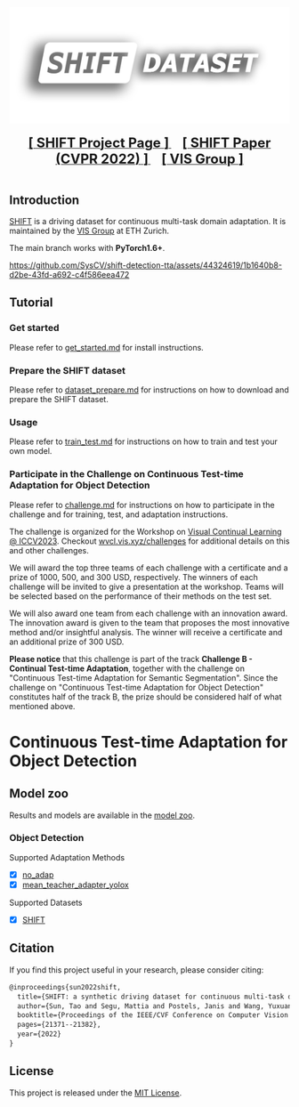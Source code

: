 <div align="center">
  <img src="resources/shift-logo.png" width="600"/>
  <div>&nbsp;</div>
  <div align="center">
    <a href="https://www.vis.xyz/shift/">
    <b><font size="5">[ SHIFT Project Page ]</font></b>
    </a>
    &nbsp;&nbsp;&nbsp;&nbsp;
    <a href="https://go.yf.io/shift-paper">
    <b><font size="5">[ SHIFT Paper (CVPR 2022) ]</font></b>
    </a>
    &nbsp;&nbsp;&nbsp;&nbsp;
    <a href="https://www.vis.xyz/">
    <b><font size="5">[ VIS Group ]</font></b>
    </a>
  </div>
  <div>&nbsp;</div>
</div>

## Introduction

[SHIFT](https://www.vis.xyz/shift/) is a driving dataset for continuous multi-task domain adaptation. It is maintained by the [VIS Group](https://www.vis.xyz/) at ETH Zurich.

The main branch works with **PyTorch1.6+**.

https://github.com/SysCV/shift-detection-tta/assets/44324619/1b1640b8-d2be-43fd-a692-c4f586eea472


</div>

## Tutorial
### Get started

Please refer to [get_started.md](docs/get_started.md) for install instructions.

### Prepare the SHIFT dataset

Please refer to [dataset_prepare.md](docs/dataset_prepare.md) for instructions on how to download and prepare the SHIFT dataset.

### Usage

Please refer to [train_test.md](docs/train_test.md) for instructions on how to train and test your own model.

### Participate in the Challenge on Continuous Test-time Adaptation for Object Detection

Please refer to [challenge.md](docs/challenge.md) for instructions on how to participate in the challenge and for training, test, and adaptation instructions.

The challenge is organized for the Workshop on [Visual Continual Learning @ ICCV2023](wvcl.vis.xyz). Checkout [wvcl.vis.xyz/challenges](https://wvcl.vis.xyz/challenges) for additional details on this and other challenges. 

We will award the top three teams of each challenge with a certificate and a prize of 1000, 500, and 300 USD, respectively. The winners of each challenge will be invited to give a presentation at the workshop. Teams will be selected based on the performance of their methods on the test set.

We will also award one team from each challenge with an innovation award. The innovation award is given to the team that proposes the most innovative method and/or insightful analysis. The winner will receive a certificate and an additional prize of 300 USD.

**Please notice** that this challenge is part of the track **Challenge B - Continual Test-time Adaptation**, together with the challenge on "Continuous Test-time Adaptation for Semantic Segmentation". Since the challenge on "Continuous Test-time Adaptation for Object Detection" constitutes half of the track B, the prize should be considered half of what mentioned above.

# Continuous Test-time Adaptation for Object Detection

## Model zoo

Results and models are available in the [model zoo](docs/model_zoo.md).

### Object Detection

Supported Adaptation Methods
- [x] [no_adap](configs/continuous/no_adap_yolox)
- [x] [mean_teacher_adapter_yolox](configs/continuous/mean_teacher_adapter_yolox)

Supported Datasets

- [x] [SHIFT](https://www.vis.xyz/shift/)


## Citation

If you find this project useful in your research, please consider citing:

```latex
@inproceedings{sun2022shift,
  title={SHIFT: a synthetic driving dataset for continuous multi-task domain adaptation},
  author={Sun, Tao and Segu, Mattia and Postels, Janis and Wang, Yuxuan and Van Gool, Luc and Schiele, Bernt and Tombari, Federico and Yu, Fisher},
  booktitle={Proceedings of the IEEE/CVF Conference on Computer Vision and Pattern Recognition},
  pages={21371--21382},
  year={2022}
}
```

## License

This project is released under the [MIT License](LICENSE).
